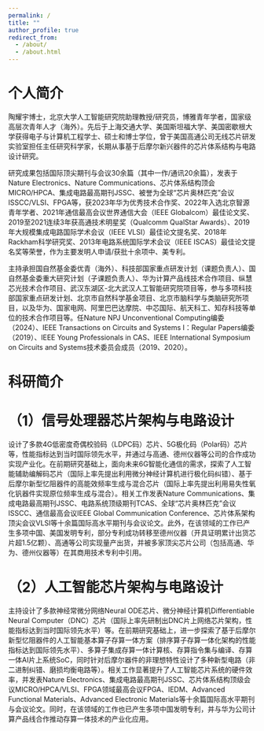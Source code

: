 ```yaml
---
permalink: /
title: ""
author_profile: true
redirect_from: 
  - /about/
  - /about.html
---
```


个人简介
======

陶耀宇博士，北京大学人工智能研究院助理教授/研究员，博雅青年学者，国家级高层次青年人才（海外）。先后于上海交通大学、美国斯坦福大学、美国密歇根大学获得电子与计算机工程学士、硕士和博士学位，曾于美国高通公司无线芯片研发实验室担任主任研究科学家，长期从事基于后摩尔新兴器件的芯片体系结构与电路设计研究。

研究成果包括国际顶尖期刊与会议30余篇（其中一作/通讯20余篇），发表于Nature Electronics、Nature Communications、芯片体系结构顶会MICRO/HPCA、集成电路最高期刊JSSC、被誉为全球“芯片奥林匹克”会议ISSCC/VLSI、FPGA等，获2023年华为优秀技术合作奖、2022年入选北京智源青年学者、2021年通信最高会议世界通信大会（IEEE Globalcom）最佳论文奖、2019至2021连续3年获高通技术明星奖（Qualcomm QualStar Awards）、2019年大规模集成电路国际学术会议（IEEE VLSI）最佳论文提名奖、2018年Rackham科学研究奖、2013年电路系统国际学术会议（IEEE ISCAS）最佳论文提名奖等荣誉，作为主要发明人申请/获批十余项中、美专利。

主持承担国自然基金委优青（海外）、科技部国家重点研发计划（课题负责人）、国自然基金委重大研究计划（子课题负责人）、华为计算产品线技术合作项目、纵慧芯光技术合作项目、武汉东湖区-北大武汉人工智能研究院项目等，参与多项科技部国家重点研发计划、北京市自然科学基金项目、北京市脑科学与类脑研究所项目，以及华为、国家电网、阿里巴巴达摩院、中芯国际、航天科工、知存科技等单位的技术合作项目等。任Nature NPJ Unconventional Computing编委（2024）、IEEE Transactions on Circuits and Systems I：Regular Papers编委（2019）、IEEE Young Professionals in CAS、IEEE International Symposium on Circuits and Systems技术委员会成员（2019、2020）。

科研简介
======

（1）信号处理器芯片架构与电路设计
===

设计了多款4G低密度奇偶校验码（LDPC码）芯片、5G极化码（Polar码）芯片等，性能指标达到当时国际领先水平，并通过与高通、德州仪器等公司的合作成功实现产业化。在前期研究基础上，面向未来6G智能化通信的需求，探索了人工智能辅助编解码芯片（国际上率先提出利用微分神经计算机进行极化码纠错）、基于后摩尔新型忆阻器件的高能效频率生成与混合芯片（国际上率先提出利用易失性氧化钒器件实现原位频率生成与混合）。相关工作发表Nature Communications、集成电路最高期刊JSSC、电路系统顶级期刊TCAS、全球“芯片奥林匹克”会议ISSCC、通信最高会议IEEE Global Communication Conference、芯片体系架构顶尖会议VLSI等十余篇国际高水平期刊与会议论文。此外，在该领域的工作已产生多项中国、美国发明专利，部分专利成功转移至德州仪器（开具证明累计出货芯片超1.5亿颗）、高通等公司实现量产出货，并被多家顶尖芯片公司（包括高通、华为、德州仪器等）在其商用技术专利中引用。

（2）人工智能芯片架构与电路设计
===

主持设计了多款神经常微分网络Neural ODE芯片、微分神经计算机Differentiable Neural Computer（DNC）芯片（国际上率先研制出DNC片上网络芯片架构，性能指标达到当时国际领先水平）等。在前期研究基础上，进一步探索了基于后摩尔新型忆阻器件的人工智能基本算子存算一体方案（排序算子存算一体化架构的性能指标达到国际领先水平）、多算子集成存算一体计算核、存算指令集与编译、存算一体AI片上系统SoC，同时针对后摩尔器件的非理想特性设计了多种新型电路（非二进制纠错、磨损均衡电路等）。相关工作显著提升了人工智能芯片系统的硬件效率，并发表Nature Electronics、集成电路最高期刊JSSC、芯片体系结构顶级会议MICRO/HPCA/VLSI、FPGA领域最高会议FPGA、IEDM、Advanced Functional Materials、Advanced Electronic Materials等十余篇国际高水平期刊与会议论文。同时，在该领域的工作也已产生多项中国发明专利，并与华为公司计算产品线合作推动存算一体技术的产业化应用。
